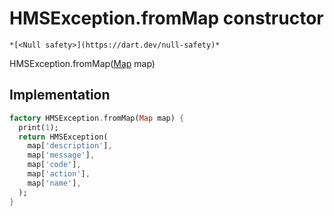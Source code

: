 


# HMSException.fromMap constructor




    *[<Null safety>](https://dart.dev/null-safety)*



HMSException.fromMap([Map](https://api.flutter.dev/flutter/dart-core/Map-class.html) map)





## Implementation

```dart
factory HMSException.fromMap(Map map) {
  print(1);
  return HMSException(
    map['description'],
    map['message'],
    map['code'],
    map['action'],
    map['name'],
  );
}
```







